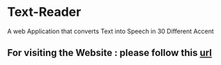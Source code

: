 # Text-Reader
A web Application that converts Text into Speech in 30 Different Accent
## For visiting the Website : please follow this [url](https://siddharth25pandey.github.io/text-reader.html)
